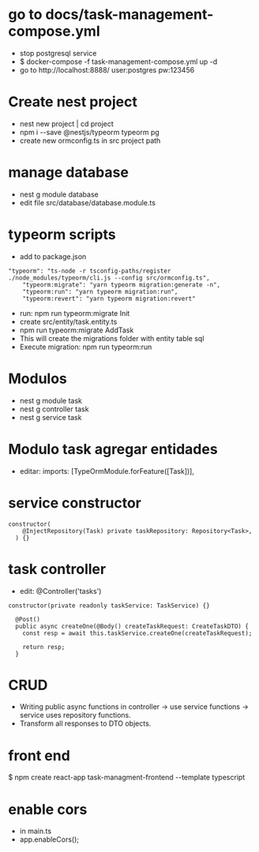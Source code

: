 # go to docs/task-management-compose.yml

- stop postgresql service
- $ docker-compose -f task-management-compose.yml up -d
- go to http://localhost:8888/ user:postgres pw:123456

# Create nest project

- nest new project | cd project
- npm i --save @nestjs/typeorm typeorm pg
- create new ormconfig.ts in src project path

# manage database

- nest g module database
- edit file src/database/database.module.ts

# typeorm scripts

- add to package.json

```
"typeorm": "ts-node -r tsconfig-paths/register ./node_modules/typeorm/cli.js --config src/ormconfig.ts",
    "typeorm:migrate": "yarn typeorm migration:generate -n",
    "typeorm:run": "yarn typeorm migration:run",
    "typeorm:revert": "yarn typeorm migration:revert"
```

- run: npm run typeorm:migrate Init
- create src/entity/task.entity.ts
- npm run typeorm:migrate AddTask
- This will create the migrations folder with entity table sql
- Execute migration: npm run typeorm:run

# Modulos

- nest g module task
- nest g controller task
- nest g service task

# Modulo task agregar entidades

- editar: imports: [TypeOrmModule.forFeature([Task])],

# service constructor

```
constructor(
    @InjectRepository(Task) private taskRepository: Repository<Task>,
  ) {}
```

# task controller

- edit: @Controller('tasks')

```
constructor(private readonly taskService: TaskService) {}

  @Post()
  public async createOne(@Body() createTaskRequest: CreateTaskDTO) {
    const resp = await this.taskService.createOne(createTaskRequest);

    return resp;
  }
```

# CRUD

- Writing public async functions in controller -> use service functions -> service uses repository functions.
- Transform all responses to DTO objects.

# front end

$ npm create react-app task-managment-frontend --template typescript

# enable cors

- in main.ts
- app.enableCors();
